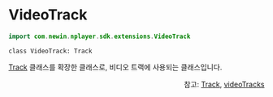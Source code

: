 # VideoTrack

```kotlin
import com.newin.nplayer.sdk.extensions.VideoTrack
```
```
class VideoTrack: Track
```
[Track](../track/home.md) 클래스를 확장한 클래스로, 비디오 트랙에 사용되는 클래스입니다.

<div align="right">
참고: <a href="../track/home.md">Track</a>, 
<a href="../../interface/player/home.md#videotracks">videoTracks</a>
</div>
